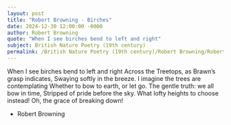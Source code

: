 ```yaml
---
layout: post
title: "Robert Browning - Birches"
date: 2024-12-30 12:00:00 -0000
author: Robert Browning
quote: "When I see birches bend to left and right"
subject: British Nature Poetry (19th century)
permalink: /British Nature Poetry (19th century)/Robert Browning/Robert Browning - Birches
---
```


When I see birches bend to left and right
Across the Treetops, as Brawn’s grasp indicates,
Swaying softly in the breeze.
I imagine the trees are contemplating
Whether to bow to earth, or let go. 
The gentle truth: we all bow in time,
Stripped of pride before the sky.
What lofty heights to choose instead!
Oh, the grace of breaking down!


- Robert Browning
